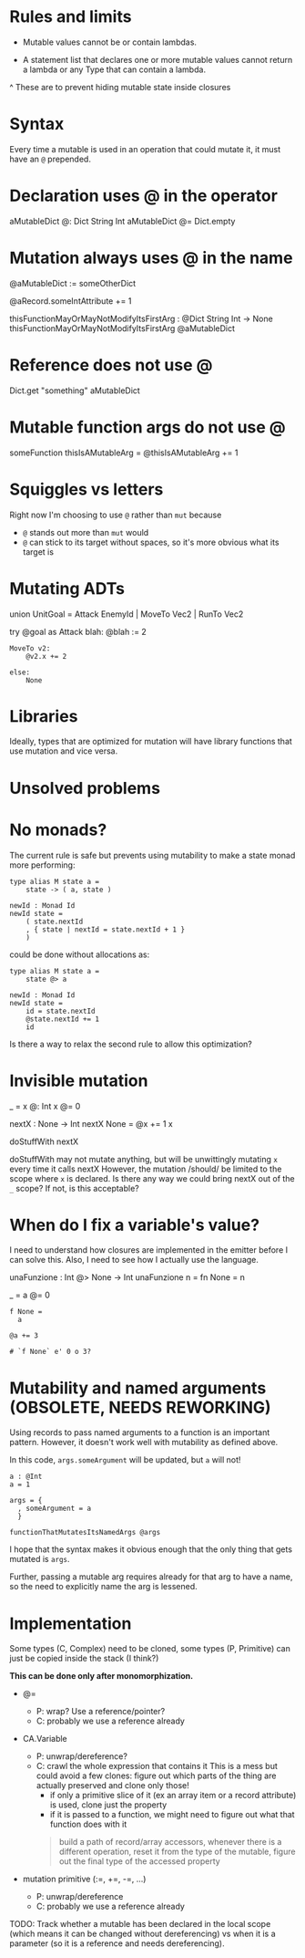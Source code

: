 Rules and limits
================

* Mutable values cannot be or contain lambdas.

* A statement list that declares one or more mutable values cannot
return a lambda or any Type that can contain a lambda.

^ These are to prevent hiding mutable state inside closures



Syntax
======

Every time a mutable is used in an operation that could mutate it, it must have an `@` prepended.


# Declaration uses @ in the operator
aMutableDict @: Dict String Int
aMutableDict @=
    Dict.empty


# Mutation always uses @ in the name
@aMutableDict := someOtherDict

@aRecord.someIntAttribute += 1

thisFunctionMayOrMayNotModifyItsFirstArg : @Dict String Int -> None
thisFunctionMayOrMayNotModifyItsFirstArg @aMutableDict


# Reference does not use @
Dict.get "something" aMutableDict


# Mutable function args do not use @
someFunction thisIsAMutableArg =
  @thisIsAMutableArg += 1


# Squiggles vs letters
Right now I'm choosing to use `@` rather than `mut` because
  * `@` stands out more than `mut` would
  * `@` can stick to its target without spaces, so it's more obvious what its target is


# Mutating ADTs
union UnitGoal
  = Attack EnemyId
  | MoveTo Vec2
  | RunTo Vec2

try @goal as
    Attack blah:
        @blah := 2

    MoveTo v2:
        @v2.x += 2

    else:
        None



Libraries
=========

Ideally, types that are optimized for mutation will have library functions that use mutation and vice versa.



Unsolved problems
=================


# No monads?

The current rule is safe but prevents using mutability to make a state monad more performing:

```
type alias M state a =
    state -> ( a, state )

newId : Monad Id
newId state =
    ( state.nextId
    , { state | nextId = state.nextId + 1 }
    )
```

could be done without allocations as:

```
type alias M state a =
    state @> a

newId : Monad Id
newId state =
    id = state.nextId
    @state.nextId += 1
    id
```

Is there a way to relax the second rule to allow this optimization?



# Invisible mutation

_ =
  x @: Int
  x @= 0

  nextX : None -> Int
  nextX None =
    @x += 1
    x

  doStuffWith nextX


doStuffWith may not mutate anything, but will be unwittingly mutating `x` every time it calls nextX
However, the mutation /should/ be limited to the scope where `x` is declared.
Is there any way we could bring nextX out of the `_` scope?
If not, is this acceptable?



# When do I fix a variable's value?

I need to understand how closures are implemented in the emitter before I can solve this.
Also, I need to see how I actually use the language.

unaFunzione : Int @> None -> Int
unaFunzione n =
  fn None = n


_ =
    a @= 0

    f None =
      a

    @a += 3

    # `f None` e' 0 o 3?




# Mutability and named arguments (OBSOLETE, NEEDS REWORKING)
Using records to pass named arguments to a function is an important pattern.
However, it doesn't work well with mutability as defined above.

In this code, `args.someArgument` will be updated, but `a` will not!
```
a : @Int
a = 1

args = {
  , someArgument = a
  }

functionThatMutatesItsNamedArgs @args
```

I hope that the syntax makes it obvious enough that the only thing that gets mutated is `args`.

Further, passing a mutable arg requires already for that arg to have a name, so the need to explicitly name the arg is lessened.


Implementation
==============

Some types (C, Complex) need to be cloned, some types (P, Primitive) can just be copied inside the stack (I think?)

**This can be done only after monomorphization.**

  * @=
      - P: wrap? Use a reference/pointer?
      - C: probably we use a reference already

  * CA.Variable
      - P: unwrap/dereference?
      - C: crawl the whole expression that contains it
          This is a mess but could avoid a few clones: figure out which parts of the thing are actually preserved
          and clone only those!
          * if only a primitive slice of it (ex an array item or a record attribute) is used, clone just the property
          * if it is passed to a function, we might need to figure out what that function does with it
          > build a path of record/array accessors, whenever there is a different operation, reset it
          > from the type of the mutable, figure out the final type of the accessed property


  * mutation primitive (:=, +=, -=, ...)
      - P: unwrap/dereference
      - C: probably we use a reference already


TODO: Track whether a mutable has been declared in the local scope (which means it can be changed without dereferencing)
vs when it is a parameter (so it is a reference and needs dereferencing).
